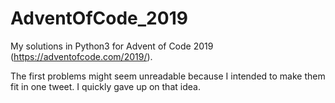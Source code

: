 # AdventOfCode_2019
My solutions in Python3 for Advent of Code 2019 (https://adventofcode.com/2019/).

The first problems might seem unreadable because I intended to make them fit in one tweet. I quickly gave up on that idea.
